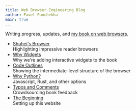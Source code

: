 ```yaml
---
title: Web Browser Engineering Blog
author: Pavel Panchekha
main: true
...
```


Writing progress, updates, and [my book on web browsers](../).

- [Shuhei's Browser](shuhei-browser.md) \
  Highlighting impressive reader browsers
- [Why Widgets](why-widgets.md) \
  Why we're adding interactive widgets to the book
- [Code Outlines](outlines.md) \
  Showing the intermediate-level structure of the browser
- [Why Python?](why-python.md) \
  Javascript, Rust, and other options
- [Typos and Comments](feedback.md) \
  Crowdsourcing book feedback
- [The Beginning](beginning.md) \
  Setting up this website

